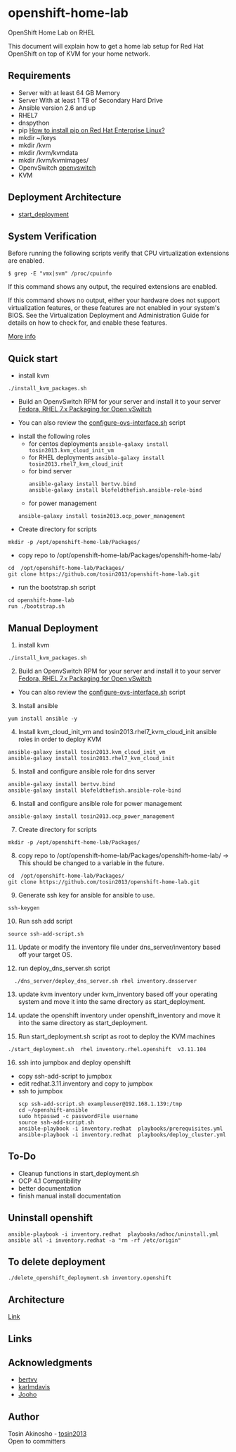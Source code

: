# openshift-home-lab
OpenShift Home Lab on RHEL

This document will explain how to get a home lab setup for Red Hat OpenShift on top of KVM for your home network.

## Requirements
* Server with at least 64 GB Memory
* Server With at least 1 TB of Secondary Hard Drive
* Ansible version 2.6 and up
* RHEL7
* dnspython
* pip [How to install pip on Red Hat Enterprise Linux?](https://access.redhat.com/solutions/1519803)
* mkdir ~/keys
* mkdir /kvm
* mkdir /kvm/kvmdata
* mkdir /kvm/kvmimages/
* OpenvSwitch  [openvswitch](https://www.linuxtechi.com/install-use-openvswitch-kvm-centos-7-rhel-7/)
* KVM

## Deployment Architecture
* [start_deployment](architecture/start_deployment_arch_diagram.png)

## System Verification
Before running the following scripts verify that CPU virtualization extensions are enabled.

```
$ grep -E "vmx|svm" /proc/cpuinfo
```
If this command shows any output, the required extensions are enabled.

If this command shows no output, either your hardware does not support virtualization features, or these features are not enabled in your system's BIOS. See the Virtualization Deployment and Administration Guide for details on how to check for, and enable these features.

[More info](https://access.redhat.com/articles/1344173#Q_how-verify-enable-cpu-extensions)

## Quick start

* install kvm
```
./install_kvm_packages.sh
```
* Build an OpenvSwitch RPM for your server and install it to your server [Fedora, RHEL 7.x Packaging for Open vSwitch](http://docs.openvswitch.org/en/latest/intro/install/fedora/)
- You can also review the [configure-ovs-interface.sh](scripts/configure-ovs-interface.sh) script
* install the following roles
  - for centos deployments ```ansible-galaxy install tosin2013.kvm_cloud_init_vm```
  - for RHEL deployments ```ansible-galaxy install tosin2013.rhel7_kvm_cloud_init```
  - for bind server
    ```
    ansible-galaxy install bertvv.bind
    ansible-galaxy install blofeldthefish.ansible-role-bind
    ```
  - for power management
  ```
  ansible-galaxy install tosin2013.ocp_power_management
  ```
* Create directory for scripts
```
mkdir -p /opt/openshift-home-lab/Packages/
```
* copy repo to /opt/openshift-home-lab/Packages/openshift-home-lab/
```
cd  /opt/openshift-home-lab/Packages/
git clone https://github.com/tosin2013/openshift-home-lab.git
```

* run the bootstrap.sh script
```
cd openshift-home-lab
run ./bootstrap.sh
```

## Manual Deployment

1. install kvm
```
./install_kvm_packages.sh
```
2. Build an OpenvSwitch RPM for your server and install it to your server [Fedora, RHEL 7.x Packaging for Open vSwitch](http://docs.openvswitch.org/en/latest/intro/install/fedora/)
- You can also review the [configure-ovs-interface.sh](scripts/configure-ovs-interface.sh) script

3. Install ansible
```
yum install ansible -y
```

4. Install  kvm_cloud_init_vm  and tosin2013.rhel7_kvm_cloud_init ansible roles in order to deploy KVM
```
ansible-galaxy install tosin2013.kvm_cloud_init_vm
ansible-galaxy install tosin2013.rhel7_kvm_cloud_init
```
5. Install and configure ansible role for  dns server
```
ansible-galaxy install bertvv.bind
ansible-galaxy install blofeldthefish.ansible-role-bind  
```
6. Install and configure ansible role for power management
```
ansible-galaxy install tosin2013.ocp_power_management
```
7. Create directory for scripts
```
mkdir -p /opt/openshift-home-lab/Packages/
```
8. copy repo to /opt/openshift-home-lab/Packages/openshift-home-lab/ -> This should be changed to a variable  in the future.
```
cd  /opt/openshift-home-lab/Packages/
git clone https://github.com/tosin2013/openshift-home-lab.git
```
9. Generate ssh key for ansible for ansible to use.
```
ssh-keygen
```

10. Run ssh add script
```
source ssh-add-script.sh
```
11. Update or modify the inventory file under dns_server/inventory based off your target OS.

12. run  deploy_dns_server.sh script
```
  ./dns_server/deploy_dns_server.sh rhel inventory.dnsserver
```

13. update kvm inventory under kvm_inventory based off your operating system  and move it into the same directory as start_deployment.

14. update the openshift inventory under openshift_inventory and move it into the same directory as start_deployment.

15. Run start_deployment.sh script as root to deploy the KVM machines
```
./start_deployment.sh  rhel inventory.rhel.openshift  v3.11.104
```

16. ssh into jumpbox and deploy openshift
  - copy ssh-add-script to jumpbox
  - edit redhat.3.11.inventory and copy to jumpbox
  - ssh to jumpbox
    ```
    scp ssh-add-script.sh exampleuser@192.168.1.139:/tmp
    cd ~/openshift-ansible
    sudo htpasswd -c passwordFile username
    source ssh-add-script.sh
    ansible-playbook -i inventory.redhat  playbooks/prerequisites.yml
    ansible-playbook -i inventory.redhat  playbooks/deploy_cluster.yml
    ```

## To-Do
* Cleanup functions in start_deployment.sh
* OCP 4.1 Compatibility
* better documentation
* finish manual install documentation


## Uninstall openshift
```
ansible-playbook -i inventory.redhat  playbooks/adhoc/uninstall.yml  
ansible all -i inventory.redhat -a "rm -rf /etc/origin"  
```
## To delete deployment
```
./delete_openshift_deployment.sh inventory.openshift
```

## Architecture
[Link](https://github.com/tosin2013/openshift-home-lab/tree/master/architecture)

## Links

## Acknowledgments
* [bertvv](https://github.com/bertvv)
* [karlmdavis](https://github.com/karlmdavis)
* [Jooho](https://github.com/Jooho)

## Author
Tosin Akinosho - [tosin2013](https://github.com/tosin2013)  
Open to committers  
